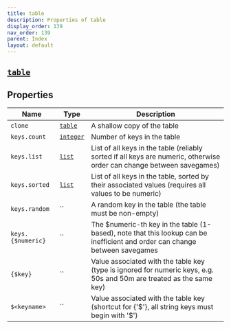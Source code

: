 ```yaml
---
title: table
description: Properties of table
display_order: 139
nav_order: 139
parent: Index
layout: default
---
```


##  [`table`](./table.html) 
## Properties
| Name | Type | Description |
|------|------|-------------|
| `clone` | [`table`](./table.html) | A shallow copy of the table |
| `keys.count` | [`integer`](./integer.html) | Number of keys in the table |
| `keys.list` | [`list`](./list.html) | List of all keys in the table (reliably sorted if all keys are numeric, otherwise order can change between savegames) |
| `keys.sorted` | [`list`](./list.html) | List of all keys in the table, sorted by their associated values (requires all values to be numeric) |
| `keys.random` | `` | A random key in the table (the table must be non-empty) |
| `keys.{$numeric}` | `` | The $numeric-th key in the table (1-based), note that this lookup can be inefficient and order can change between savegames |
| `{$key}` | `` | Value associated with the table key (type is ignored for numeric keys, e.g. 50s and 50m are treated as the same key) |
| `$<keyname>` | `` | Value associated with the table key (shortcut for {'$<keyname>'}, all string keys must begin with '$') |


